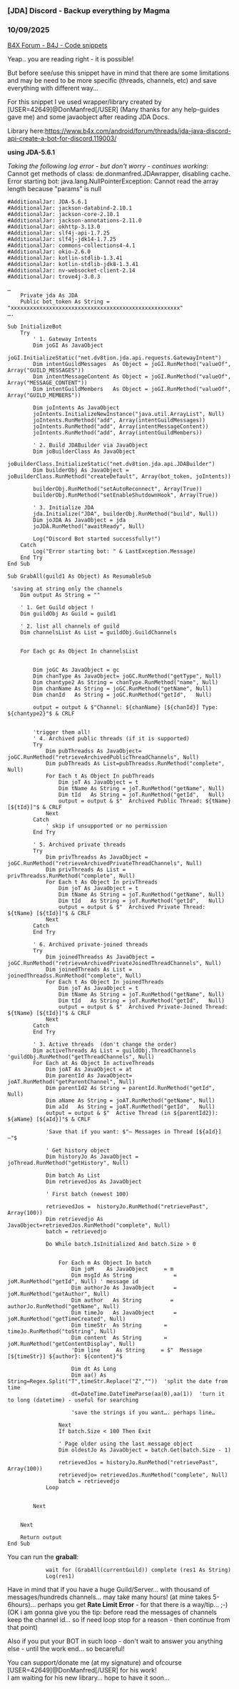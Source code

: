 ### [JDA] Discord - Backup everything by Magma
### 10/09/2025
[B4X Forum - B4J - Code snippets](https://www.b4x.com/android/forum/threads/168960/)

Yeap.. you are reading right - it is possible!  
  
But before see/use this snippet have in mind that there are some limitations and may be need to be more specific (threads, channels, etc) and save everything with different way…  
  
For this snippet I ve used wrapper/library created by [USER=42649]@DonManfred[/USER] (Many thanks for any help-guides gave me) and some javaobject after reading JDA Docs.  
  
Library here:<https://www.b4x.com/android/forum/threads/jda-java-discord-api-create-a-bot-for-discord.119003/>  
  
**using JDA-5.6.1**  
  
*Taking the following log error - but don't worry - continues working:*  
Cannot get methods of class: de.donmanfred.JDAwrapper, disabling cache.  
Error starting bot: java.lang.NullPointerException: Cannot read the array length because "params" is null  
  
  

```B4X
#AdditionalJar: JDA-5.6.1  
#AdditionalJar: jackson-databind-2.10.1  
#AdditionalJar: jackson-core-2.10.1  
#AdditionalJar: jackson-annotations-2.11.0  
#AdditionalJar: okhttp-3.13.0  
#AdditionalJar: slf4j-api-1.7.25  
#AdditionalJar: slf4j-jdk14-1.7.25  
#AdditionalJar: commons-collections4-4.1  
#AdditionalJar: okio-2.6.0  
#AdditionalJar: kotlin-stdlib-1.3.41  
#AdditionalJar: kotlin-stdlib-jdk8-1.3.41  
#AdditionalJar: nv-websocket-client-2.14  
#AdditionalJar: trove4j-3.0.3  
  
…  
    Private jda As JDA  
    Public bot_token As String = "xxxxxxxxxxxxxxxxxxxxxxxxxxxxxxxxxxxxxxxxxxxxxxxxxxxxx"  
….  
  
Sub InitializeBot  
    Try  
        ' 1. Gateway Intents  
        Dim joGI As JavaObject  
        joGI.InitializeStatic("net.dv8tion.jda.api.requests.GatewayIntent")  
        Dim intentGuildMessages  As Object = joGI.RunMethod("valueOf", Array("GUILD_MESSAGES"))  
        Dim intentMessageContent As Object = joGI.RunMethod("valueOf", Array("MESSAGE_CONTENT"))  
        Dim intentGuildMembers   As Object = joGI.RunMethod("valueOf", Array("GUILD_MEMBERS"))  
  
        Dim joIntents As JavaObject  
        joIntents.InitializeNewInstance("java.util.ArrayList", Null)  
        joIntents.RunMethod("add", Array(intentGuildMessages))  
        joIntents.RunMethod("add", Array(intentMessageContent))  
        joIntents.RunMethod("add", Array(intentGuildMembers))  
  
        ' 2. Build JDABuilder via JavaObject  
        Dim joBuilderClass As JavaObject  
        joBuilderClass.InitializeStatic("net.dv8tion.jda.api.JDABuilder")  
        Dim builderObj As JavaObject = joBuilderClass.RunMethod("createDefault", Array(bot_token, joIntents))  
  
        builderObj.RunMethod("setAutoReconnect", Array(True))  
        builderObj.RunMethod("setEnableShutdownHook", Array(True))  
  
        ' 3. Initialize JDA  
        jda.Initialize("JDA", builderObj.RunMethod("build", Null))  
        Dim joJDA As JavaObject = jda  
        joJDA.RunMethod("awaitReady", Null)  
  
        Log("Discord Bot started successfully!")  
    Catch  
        Log("Error starting bot: " & LastException.Message)  
    End Try  
End Sub
```

  
  
  

```B4X
Sub GrabAll(guild1 As Object) As ResumableSub  
   
 'saving at string only the channels  
    Dim output As String = ""  
  
    ' 1. Get Guild object !  
    Dim guildObj As Guild = guild1  
  
    ' 2. list all channels of guild  
    Dim channelsList As List = guildObj.GuildChannels  
   
  
    For Each gc As Object In channelsList  
       
       
        Dim joGC As JavaObject = gc  
        Dim chanType As JavaObject= joGC.RunMethod("getType", Null)  
        Dim chantype2 As String = chanType.RunMethod("name", Null)  
        Dim chanName As String = joGC.RunMethod("getName", Null)  
        Dim chanId   As String = joGC.RunMethod("getId",   Null)  
  
        output = output & $"Channel: ${chanName} [${chanId}] Type: ${chantype2}"$ & CRLF  
  
  
        'trigger them all!  
        ' 4. Archived public threads (if it is supported)  
        Try  
            Dim pubThreadss As JavaObject= joGC.RunMethod("retrieveArchivedPublicThreadChannels", Null)  
            Dim pubThreads As List=pubThreadss.RunMethod("complete", Null)  
            For Each t As Object In pubThreads  
                Dim joT As JavaObject = t  
                Dim tName As String = joT.RunMethod("getName", Null)  
                Dim tId   As String = joT.RunMethod("getId",   Null)  
                output = output & $"  Archived Public Thread: ${tName} [${tId}]"$ & CRLF  
            Next  
        Catch  
            ' skip if unsupported or no permission  
        End Try  
  
        ' 5. Archived private threads  
        Try  
            Dim privThreadss As JavaObject = joGC.RunMethod("retrieveArchivedPrivateThreadChannels", Null)  
            Dim privThreads As List = privThreadss.RunMethod("complete", Null)  
            For Each t As Object In privThreads  
                Dim joT As JavaObject = t  
                Dim tName As String = joT.RunMethod("getName", Null)  
                Dim tId   As String = joT.RunMethod("getId",   Null)  
                output = output & $"  Archived Private Thread: ${tName} [${tId}]"$ & CRLF  
            Next  
        Catch  
        End Try  
  
        ' 6. Archived private-joined threads  
        Try  
            Dim joinedThreadss As JavaObject = joGC.RunMethod("retrieveArchivedPrivateJoinedThreadChannels", Null)  
            Dim joinedThreads As List = joinedThreadss.RunMethod("complete", Null)  
            For Each t As Object In joinedThreads  
                Dim joT As JavaObject = t  
                Dim tName As String = joT.RunMethod("getName", Null)  
                Dim tId   As String = joT.RunMethod("getId",   Null)  
                output = output & $"  Archived Private-Joined Thread: ${tName} [${tId}]"$ & CRLF  
            Next  
        Catch  
        End Try  
  
        ' 3. Active threads  (don't change the order)  
        Dim activeThreads As List = guildObj.ThreadChannels 'guildObj.RunMethod("getThreadChannels", Null)  
        For Each at As Object In activeThreads  
            Dim joAT As JavaObject = at  
            Dim parentId As JavaObject= joAT.RunMethod("getParentChannel", Null)  
            Dim parentId2 As String = parentId.RunMethod("getId", Null)  
            Dim aName As String = joAT.RunMethod("getName", Null)  
            Dim aId   As String = joAT.RunMethod("getId",   Null)  
            output = output & $"  Active Thread (in ${parentId2}): ${aName} [${aId}]"$ & CRLF  
           
            'Save that if you want: $"– Messages in Thread [${aId}] –"$  
  
            ' Get history object  
            Dim historyJo As JavaObject = joThread.RunMethod("getHistory", Null)  
  
            Dim batch As List  
            Dim retrievedJos As JavaObject  
  
            ' First batch (newest 100)  
           
            retrievedJos =  historyJo.RunMethod("retrievePast", Array(100))  
            Dim retrievedjo As JavaObject=retrievedJos.RunMethod("complete", Null)  
            batch = retrievedjo  
  
            Do While batch.IsInitialized And batch.Size > 0  
               
              
                For Each m As Object In batch  
                    Dim joM    As JavaObject     = m  
                    Dim msgId As String             = joM.RunMethod("getId", Null) ' message id  
                    Dim authorJo As JavaObject      = joM.RunMethod("getAuthor", Null)  
                    Dim author   As String         = authorJo.RunMethod("getName", Null)  
                    Dim timeJo   As JavaObject      = joM.RunMethod("getTimeCreated", Null)  
                    Dim timeStr  As String       = timeJo.RunMethod("toString", Null)  
                    Dim content  As String       = joM.RunMethod("getContentDisplay", Null)  
                    'Dim line     As String     = $"  Message [${timeStr}] ${author}: ${content}"$  
                   
                    Dim dt As Long  
                    Dim aa() As String=Regex.Split("T",timeStr.Replace("Z",""))  'split the date from time  
                    dt=DateTime.DateTimeParse(aa(0),aa(1))  'turn it to long (datetime) - useful for searching  
                  
                    'save the strings if you want…. perhaps line…  
                   
                Next  
                If batch.Size < 100 Then Exit  
  
                ' Page older using the last message object  
                Dim oldestJo As JavaObject = batch.Get(batch.Size - 1)  
  
                retrievedJos = historyJo.RunMethod("retrievePast", Array(100))  
                retrievedjo= retrievedJos.RunMethod("complete", Null)  
                batch = retrievedjo  
            Loop  
           
  
        Next  
  
  
    Next  
  
    Return output  
End Sub
```

  
  
  
You can run the **graball**:  

```B4X
            wait for (GrabAll(currentGuild)) complete (res1 As String)  
            Log(res1)
```

  
  
Have in mind that if you have a huge Guild/Server… with thousand of messages/hundreds channels… may take many hours! (at mine takes 5-6hours)… perhaps you get **Rate Limit Error** - for that there is a way/tip… ;-) (OK i am gonna give you the tip: before read the messages of channels keep the channel id… so if need loop stop for a reason - then continue from that point)  
  
Also if you put your BOT in such loop - don't wait to answer you anything else - until the work end… so becareful!  
  
You can support/donate me (at my signature) and ofcourse [USER=42649]@DonManfred[/USER] for his work!  
I am waiting for his new library… hope to have it soon…